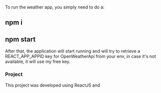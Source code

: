 To run the weather app, you simply need to do a:

## npm i

## npm start

After that, the application will start running and will try to retrieve a REACT_APP_APPID key for OpenWeatherApi from your env, in case it's not available, it will use my free key.

### Project

This project was developed using ReactJS and
